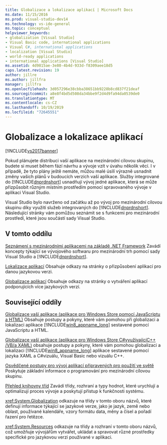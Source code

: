 ```yaml
---
title: Globalizace a lokalizace aplikací | Microsoft Docs
ms.date: 11/15/2016
ms.prod: visual-studio-dev14
ms.technology: vs-ide-general
ms.topic: conceptual
helpviewer_keywords:
- globalization [Visual Studio]
- Visual Basic code, international applications
- Visual C#, international applications
- localization [Visual Studio]
- world-ready applications
- international applications [Visual Studio]
ms.assetid: 4d9815ae-3e80-4b4d-933d-f8309aee18d5
caps.latest.revision: 19
author: jillre
ms.author: jillfra
manager: jillfra
ms.openlocfilehash: 3d057296e38cbba38651bb9228b8cd837f21deaf
ms.sourcegitcommit: a8e8f4bd5d508da34bbe9f2d4d9fa94da0539de0
ms.translationtype: MT
ms.contentlocale: cs-CZ
ms.lasthandoff: 10/19/2019
ms.locfileid: "72645551"
---
```

# <a name="globalizing-and-localizing-applications"></a>Globalizace a lokalizace aplikací
[!INCLUDE[vs2017banner](../includes/vs2017banner.md)]

Pokud plánujete distribuci vaší aplikace na mezinárodní cílovou skupinu, budete si muset během fází návrhu a vývoje vzít v úvahu několik věcí. I v případě, že tyto plány ještě nemáte, můžou malé úsilí výrazně usnadnit změny vašich plánů v budoucích verzích vaší aplikace. Služby integrované do [!INCLUDE[dnprdnshort](../includes/dnprdnshort-md.md)] usnadňují vývoj jedné aplikace, která se může přizpůsobit různým místním prostředím pomocí spravovaného vývoje v aplikaci Visual Studio.

 Visual Studio bylo navrženo od začátku až po vývoj pro mezinárodní cílovou skupinu díky využití služeb integrovaných do [!INCLUDE[dnprdnshort](../includes/dnprdnshort-md.md)]. Následující stránky vám pomůžou seznámit se s funkcemi pro mezinárodní prostředí, které jsou součástí sady Visual Studio.

## <a name="in-this-section"></a>V tomto oddílu
 [Seznámení s mezinárodními aplikacemi na základě .NET Framework](../ide/introduction-to-international-applications-based-on-the-dotnet-framework.md) Zavádí koncepty týkající se vývojového softwaru pro mezinárodní trh pomocí sady Visual Studio a [!INCLUDE[dnprdnshort](../includes/dnprdnshort-md.md)].

 [Lokalizace aplikací](../ide/localizing-applications.md) Obsahuje odkazy na stránky o přizpůsobení aplikací pro danou jazykovou verzi.

 [Globalizace aplikací](../ide/globalizing-applications.md) Obsahuje odkazy na stránky o vytváření aplikací podporujících více jazykových verzí.

## <a name="related-sections"></a>Související oddíly
 [Globalizace vaší aplikace (aplikace pro Windows Store pomocí JavaScriptu a HTML)](http://go.microsoft.com/fwlink/?LinkId=258266) Obsahuje postupy a pokyny, které vám pomohou při globalizaci a lokalizaci aplikace [!INCLUDE[win8_appname_long](../includes/win8-appname-long-md.md)] sestavené pomocí JavaScriptu a HTML.

 [Globalizace vaší aplikace (aplikace pro Windows Store C#využívajícíC++ /VB/a XAML)](http://go.microsoft.com/fwlink/?LinkId=258267) obsahuje postupy a pokyny, které vám pomohou globalizaci a lokalizaci [!INCLUDE[win8_appname_long](../includes/win8-appname-long-md.md)] aplikace sestavené pomocí jazyka XAML a C#vizuálu, Visual Basic nebo vizuálu C++.

 [Osvědčené postupy pro vývoj aplikací připravených pro použití ve světě](https://msdn.microsoft.com/library/f08169c7-aad8-4ec3-9a21-9ebd3b89986c) Poskytuje základní informace o programování pro mezinárodní cílovou skupinu.

 [Přehled knihovny tříd](https://msdn.microsoft.com/library/7e4c5921-955d-4b06-8709-101873acf157) Zavádí třídy, rozhraní a typy hodnot, které urychlují a optimalizují proces vývoje a poskytují přístup k funkčnosti systému.

 <xref:System.Globalization> odkazuje na třídy v tomto oboru názvů, které definují informace týkající se jazykové verze, jako je jazyk, země nebo oblast, používané kalendáře, vzory formátu data, měny a čísel a pořadí řazení pro řetězce.

 <xref:System.Resources> odkazuje na třídy a rozhraní v tomto oboru názvů, což umožňuje vývojářům vytvářet, ukládat a spravovat různé prostředky specifické pro jazykovou verzi používané v aplikaci.
